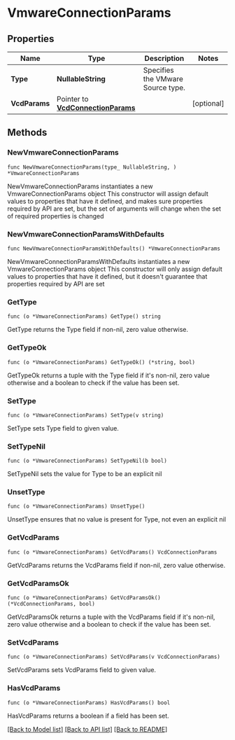 # VmwareConnectionParams

## Properties

Name | Type | Description | Notes
------------ | ------------- | ------------- | -------------
**Type** | **NullableString** | Specifies the VMware Source type. | 
**VcdParams** | Pointer to [**VcdConnectionParams**](VcdConnectionParams.md) |  | [optional] 

## Methods

### NewVmwareConnectionParams

`func NewVmwareConnectionParams(type_ NullableString, ) *VmwareConnectionParams`

NewVmwareConnectionParams instantiates a new VmwareConnectionParams object
This constructor will assign default values to properties that have it defined,
and makes sure properties required by API are set, but the set of arguments
will change when the set of required properties is changed

### NewVmwareConnectionParamsWithDefaults

`func NewVmwareConnectionParamsWithDefaults() *VmwareConnectionParams`

NewVmwareConnectionParamsWithDefaults instantiates a new VmwareConnectionParams object
This constructor will only assign default values to properties that have it defined,
but it doesn't guarantee that properties required by API are set

### GetType

`func (o *VmwareConnectionParams) GetType() string`

GetType returns the Type field if non-nil, zero value otherwise.

### GetTypeOk

`func (o *VmwareConnectionParams) GetTypeOk() (*string, bool)`

GetTypeOk returns a tuple with the Type field if it's non-nil, zero value otherwise
and a boolean to check if the value has been set.

### SetType

`func (o *VmwareConnectionParams) SetType(v string)`

SetType sets Type field to given value.


### SetTypeNil

`func (o *VmwareConnectionParams) SetTypeNil(b bool)`

 SetTypeNil sets the value for Type to be an explicit nil

### UnsetType
`func (o *VmwareConnectionParams) UnsetType()`

UnsetType ensures that no value is present for Type, not even an explicit nil
### GetVcdParams

`func (o *VmwareConnectionParams) GetVcdParams() VcdConnectionParams`

GetVcdParams returns the VcdParams field if non-nil, zero value otherwise.

### GetVcdParamsOk

`func (o *VmwareConnectionParams) GetVcdParamsOk() (*VcdConnectionParams, bool)`

GetVcdParamsOk returns a tuple with the VcdParams field if it's non-nil, zero value otherwise
and a boolean to check if the value has been set.

### SetVcdParams

`func (o *VmwareConnectionParams) SetVcdParams(v VcdConnectionParams)`

SetVcdParams sets VcdParams field to given value.

### HasVcdParams

`func (o *VmwareConnectionParams) HasVcdParams() bool`

HasVcdParams returns a boolean if a field has been set.


[[Back to Model list]](../README.md#documentation-for-models) [[Back to API list]](../README.md#documentation-for-api-endpoints) [[Back to README]](../README.md)


